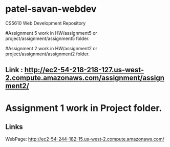 # patel-savan-webdev
CS5610 Web Development Repository


#Assignment 5 work in HW/assignment5 or project/assignment/assignment5 folder.

#Assignment 2 work in HW/assignment2 or project/assignment/assignment2 folder.
## Link : http://ec2-54-218-218-127.us-west-2.compute.amazonaws.com/assignment/assignment2/

# Assignment 1 work in Project folder.
## Links
WebPage: http://ec2-54-244-182-15.us-west-2.compute.amazonaws.com/


